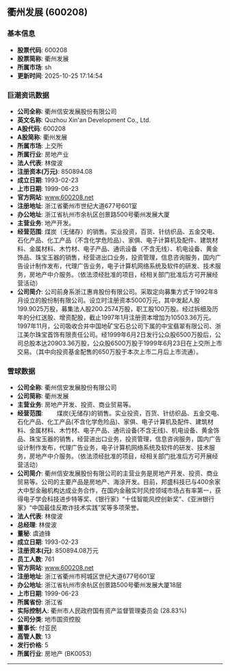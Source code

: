 ## 衢州发展 (600208)

### 基本信息

- **股票代码**: 600208
- **股票简称**: 衢州发展
- **所属市场**: sh
- **更新时间**: 2025-10-25 17:14:54

### 巨潮资讯数据

- **公司全称**: 衢州信安发展股份有限公司
- **英文名称**: Quzhou Xin'an Development Co., Ltd.
- **A股代码**: 600208
- **A股简称**: 衢州发展
- **所属市场**: 上交所
- **所属行业**: 房地产业
- **法人代表**: 林俊波
- **注册资本(万元)**: 850894.08
- **成立日期**: 1993-02-23
- **上市日期**: 1999-06-23
- **官方网站**: www.600208.net
- **注册地址**: 浙江省衢州市世纪大道677号601室
- **办公地址**: 浙江省杭州市余杭区创景路500号衢州发展大厦
- **主营业务**: 地产开发。
- **经营范围**: 煤炭（无储存）的销售。实业投资，百货、针纺织品、五金交电、石化产品、化工产品（不含化学危险品）、家俱、电子计算机及配件、建筑材料、金属材料、木竹材、电子产品、通讯设备（不含无线）、机电设备、黄金饰品、珠宝玉器的销售，经营进出口业务，投资管理，信息咨询服务，国内广告设计制作发布，代理广告业务，电子计算机网络系统及软件的研发、技术服务，房地产中介服务。（依法须经批准的项目，经相关部门批准后方可开展经营活动）
- **公司简介**: 公司前身系浙江惠肯股份有限公司。采取定向募集方式于1992年8月设立的股份制有限公司。设立时注册资本5000万元，其中发起人股199.9025万股，募集法人股200.2574万股，职工股100万股。经过拆细及历年的分红送股、增资配股，截止1997年1月注册资本增加为10503.36万元。1997年11月，公司吸收合并中国地矿宝石总公司下属的中宝翡翠有限公司、浙江美尔珠宝首饰有限责任公司。经1999年6月2日发行公众股6500万股后，公司总股本达20903.36万股，公众股6500万股于1999年6月23日在上交所上市交易。（其中向投资基金配售的650万股于本次上市二月后上市流通）。

### 雪球数据

- **公司全称**: 衢州信安发展股份有限公司
- **公司简称**: 衢州发展
- **主营业务**: 房地产开发、投资、商业贸易等。
- **经营范围**: 　　煤炭(无储存)的销售。实业投资，百货、针纺织品、五金交电、石化产品、化工产品(不含化学危险品)、家俱、电子计算机及配件、建筑材料、金属材料、木竹材、电子产品、通讯设备(不含无线)、机电设备、黄金饰品、珠宝玉器的销售，经营进出口业务，投资管理，信息咨询服务，国内广告设计制作发布，代理广告业务，电子计算机网络系统及软件的研发、技术服务，房地产中介服务。（依法须经批准的项目，经相关部门批准后方可开展经营活动）
- **公司简介**: 衢州信安发展股份有限公司的主营业务是房地产开发、投资、商业贸易等。公司的主要产品是房地产、海涂开发。目前，邦盛科技已与400余家大中型金融机构达成业务合作，在国内金融实时风控领域市场占有率第一，获得电子学会科技进步特等奖、《银行家》“十佳智能风控创新奖”、《亚洲银行家》“中国最佳反欺诈技术实践”奖等多项荣誉。
- **法人代表**: 林俊波
- **总经理**: 林俊波
- **董秘**: 虞迪锋
- **成立日期**: 1993-02-23
- **注册资本(元)**: 850894.08万元
- **员工人数**: 761
- **官方网站**: www.600208.net
- **注册地址**: 浙江省衢州市柯城区世纪大道677号601室
- **办公地址**: 浙江省杭州市余杭区创景路500号衢州发展大厦18层
- **上市日期**: 1999-06-23
- **所属省份**: 浙江省
- **实际控制人**: 衢州市人民政府国有资产监督管理委员会 (28.83%)
- **公司分类**: 地市国资控股
- **董事长**: 付亚民
- **高管人数**: 13
- **发行价格**: 5
- **所属行业**: 房地产 (BK0053)

---